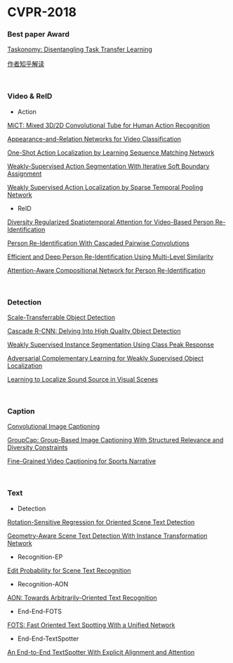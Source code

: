 # CVPR-2018

### Best paper Award
[Taskonomy: Disentangling Task Transfer Learning](http://openaccess.thecvf.com/content_cvpr_2018/html/Zamir_Taskonomy_Disentangling_Task_CVPR_2018_paper.html)

[作者知乎解读](https://zhuanlan.zhihu.com/p/38425434)

<br/>

### Video & ReID

- Action

[MiCT: Mixed 3D/2D Convolutional Tube for Human Action Recognition](http://openaccess.thecvf.com/content_cvpr_2018/html/Zhou_MiCT_Mixed_3D2D_CVPR_2018_paper.html)

[Appearance-and-Relation Networks for Video Classification](http://openaccess.thecvf.com/content_cvpr_2018/html/Wang_Appearance-and-Relation_Networks_for_CVPR_2018_paper.html)

[One-Shot Action Localization by Learning Sequence Matching Network](http://openaccess.thecvf.com/content_cvpr_2018/html/Yang_One-Shot_Action_Localization_CVPR_2018_paper.html)

[Weakly-Supervised Action Segmentation With Iterative Soft Boundary Assignment](http://openaccess.thecvf.com/content_cvpr_2018/html/Ding_Weakly-Supervised_Action_Segmentation_CVPR_2018_paper.html)

[Weakly Supervised Action Localization by Sparse Temporal Pooling Network](http://openaccess.thecvf.com/content_cvpr_2018/html/Nguyen_Weakly_Supervised_Action_CVPR_2018_paper.html)

- ReID

[Diversity Regularized Spatiotemporal Attention for Video-Based Person Re-Identification](http://openaccess.thecvf.com/content_cvpr_2018/html/Li_Diversity_Regularized_Spatiotemporal_CVPR_2018_paper.html)

[Person Re-Identification With Cascaded Pairwise Convolutions](http://openaccess.thecvf.com/content_cvpr_2018/html/Wang_Person_Re-Identification_With_CVPR_2018_paper.html)

[Efficient and Deep Person Re-Identification Using Multi-Level Similarity](http://openaccess.thecvf.com/content_cvpr_2018/html/Guo_Efficient_and_Deep_CVPR_2018_paper.html)

[Attention-Aware Compositional Network for Person Re-Identification](http://openaccess.thecvf.com/content_cvpr_2018/html/Xu_Attention-Aware_Compositional_Network_CVPR_2018_paper.html)

<br/>

### Detection

[Scale-Transferrable Object Detection](http://openaccess.thecvf.com/content_cvpr_2018/html/Zhou_Scale-Transferrable_Object_Detection_CVPR_2018_paper.html)

[Cascade R-CNN: Delving Into High Quality Object Detection](http://openaccess.thecvf.com/content_cvpr_2018/html/Cai_Cascade_R-CNN_Delving_CVPR_2018_paper.html)

[Weakly Supervised Instance Segmentation Using Class Peak Response](http://openaccess.thecvf.com/content_cvpr_2018/html/Zhou_Weakly_Supervised_Instance_CVPR_2018_paper.html)

[Adversarial Complementary Learning for Weakly Supervised Object Localization](http://openaccess.thecvf.com/content_cvpr_2018/html/Zhang_Adversarial_Complementary_Learning_CVPR_2018_paper.html)

[Learning to Localize Sound Source in Visual Scenes](http://openaccess.thecvf.com/content_cvpr_2018/html/Senocak_Learning_to_Localize_CVPR_2018_paper.html)

<br/>

### Caption

[Convolutional Image Captioning](http://openaccess.thecvf.com/content_cvpr_2018/html/Aneja_Convolutional_Image_Captioning_CVPR_2018_paper.html)

[GroupCap: Group-Based Image Captioning With Structured Relevance and Diversity Constraints](http://openaccess.thecvf.com/content_cvpr_2018/html/Chen_GroupCap_Group-Based_Image_CVPR_2018_paper.html)

[Fine-Grained Video Captioning for Sports Narrative](http://openaccess.thecvf.com/content_cvpr_2018/html/Yu_Fine-Grained_Video_Captioning_CVPR_2018_paper.html)

<br/>

### Text

- Detection

[Rotation-Sensitive Regression for Oriented Scene Text Detection](http://openaccess.thecvf.com/content_cvpr_2018/html/Liao_Rotation-Sensitive_Regression_for_CVPR_2018_paper.html)

[Geometry-Aware Scene Text Detection With Instance Transformation Network](http://openaccess.thecvf.com/content_cvpr_2018/html/Wang_Geometry-Aware_Scene_Text_CVPR_2018_paper.html)

- Recognition-EP

[Edit Probability for Scene Text Recognition](http://openaccess.thecvf.com/content_cvpr_2018/html/Bai_Edit_Probability_for_CVPR_2018_paper.html)

- Recognition-AON

[AON: Towards Arbitrarily-Oriented Text Recognition](http://openaccess.thecvf.com/content_cvpr_2018/html/Cheng_AON_Towards_Arbitrarily-Oriented_CVPR_2018_paper.html)

- End-End-FOTS

[FOTS: Fast Oriented Text Spotting With a Unified Network](http://openaccess.thecvf.com/content_cvpr_2018/html/Liu_FOTS_Fast_Oriented_CVPR_2018_paper.html)

- End-End-TextSpotter

[An End-to-End TextSpotter With Explicit Alignment and Attention](http://openaccess.thecvf.com/content_cvpr_2018/html/He_An_End-to-End_TextSpotter_CVPR_2018_paper.html)


